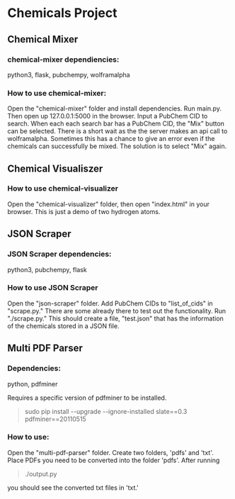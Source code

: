 # Chemicals Project 

## Chemical Mixer

### chemical-mixer dependiencies:
python3, flask, pubchempy, wolframalpha

### How to use chemical-mixer:
Open the "chemical-mixer" folder and install dependencies.
Run main.py. Then open up 127.0.0.1:5000 in the browser. 
Input a PubChem CID to search. When each each search bar
has a PubChem CID, the "Mix" button can be selected. There
is a short wait as the the server makes an api call to 
wolframalpha. Sometimes this has a chance to give an error 
even if the chemicals can successfully be mixed. The 
solution is to select "Mix" again.

## Chemical Visualiszer

### How to use chemical-visualizer
Open the "chemical-visualizer" folder, then open "index.html" 
in your browser. This is just a demo of two hydrogen atoms.

## JSON Scraper

### JSON Scraper dependencies:
python3, pubchempy, flask

### How to use JSON Scraper
Open the "json-scraper" folder. Add PubChem CIDs to "list_of_cids" 
in "scrape.py." There are some already there to test out the 
functionality. Run "./scrape.py." This should create a file, 
"test.json" that has the information of the chemicals stored in 
a JSON file.

## Multi PDF Parser

### Dependencies:
python, pdfminer

Requires a specific version of pdfminer to be installed.

> sudo pip install --upgrade --ignore-installed slate==0.3 pdfminer==20110515

### How to use:
Open the "multi-pdf-parser" folder. Create two folders, 'pdfs' and 'txt'. 
Place PDFs you need to be converted into the folder 'pdfs'. After running
> ./output.py

you should see the converted txt files in 'txt.'

